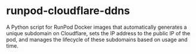 # runpod-cloudflare-ddns
A Python script for RunPod Docker images that automatically generates a unique subdomain on Cloudflare, sets the IP address to the public IP of the pod, and manages the lifecycle of these subdomains based on usage and time.
